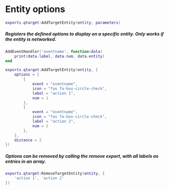 # Entity options
```lua
exports.qtarget:AddTargetEntity(entity, parameters)
```
##### Registers the defined options to display on a specific entity. Only works if the entity is networked.

```lua
AddEventHandler('eventname', function(data)
	print(data.label, data.num, data.entity)
end

exports.qtarget:AddTargetEntity(entity, {
	options = {
		{
			event = "eventname",
			icon = "fas fa-box-circle-check",
			label = "action 1",
			num = 1
		},
		{
			event = "eventname",
			icon = "fas fa-box-circle-check",
			label = "action 2",
			num = 2
		},
	},
	distance = 2
})
```

##### Options can be removed by calling the remove export, with all labels as entries in an array.
```lua
exports.qtarget:RemoveTargetEntity(entity, {
	'action 1', 'action 2'
})
```

